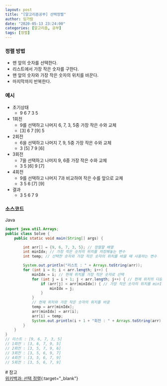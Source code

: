 ```yaml
---
layout: post
title: "[알고리즘공부] 선택정렬"
author: 임가람
date: "2020-05-13 23:24:00"
categories: [알고리즘, 공부]
tags: [정렬]
---
```


### 정렬 방법
- 맨 앞의 숫자를 선택한다.
- 리스트에서 가장 작은 숫자를 구한다.
- 맨 앞의 숫자와 가장 작은 숫자의 위치를 바꾼다.
- 마지막까지 반복한다.

### 예시
- 초기상태
  - 9 6 7 3 5
- 1회전
  - 9를 선택하고 나머지 6, 7, 3, 5중 가장 작은 수와 교체
  - [3] 6 7 [9] 5
- 2회전
  - 6을 선택하고 나머지 7, 9, 5중 가장 작은 수와 교체
  - 3 [5] 7 9 [6]
- 3회전
  - 7을 선택하고 나머지 9, 6중 가장 작은 수와 교체
  - 3 5 [6] 9 [7]
- 4회전
  - 9를 선택하고 나머지 7과 비교하여 작은 수를 앞으로 교체
  - 3 5 6 [7] [9]
- 결과
  - 3 5 6 7 9

### 소스코드

Java
```java
import java.util.Arrays;
public class Solve {
    public static void main(String[] args) {

        int arr[] = {9, 6, 7, 3, 5}; // 정렬할 배열
        int minIdx; // 가장 작은 숫자의 위치를 저장해놓는 변수
        int temp; // 선택한 숫자와 가장 작은 숫자의 위치를 바꿀 때 사용하는 변수

        System.out.println("리스트 : " + Arrays.toString(arr));
        for (int i = 0; i < arr.length; i++) {
            minIdx = i; // 현재 위치를 가장 작은 숫자로 선택
            for (int j = i + 1; j < arr.length; j++) { // 현재 위치의 다음 숫자부터 배열의 끝까지 반복
                if (arr[j] < arr[minIdx]) { // 가장 작은 숫자의 위치를 minIdx에 저장
                    minIdx = j;
                }
            }
            // 현재 위치와 가장 작은 숫자의 위치를 바꿈
            temp = arr[minIdx];
            arr[minIdx] = arr[i];
            arr[i] = temp;
            System.out.println(i + 1 + "회전 : " + Arrays.toString(arr));
        }
    }
}
// 리스트 : [9, 6, 7, 3, 5]
// 1회전 : [3, 6, 7, 9, 5]
// 2회전 : [3, 5, 7, 9, 6]
// 3회전 : [3, 5, 6, 9, 7]
// 4회전 : [3, 5, 6, 7, 9]
// 5회전 : [3, 5, 6, 7, 9]
```

\# 참고<br>
[위키백과: 선택 정렬](https://ko.wikipedia.org/wiki/선택_정렬){:target="_blank"}